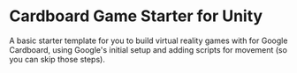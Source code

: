 # Cardboard Game Starter for Unity

A basic starter template for you to build virtual reality games with for Google Cardboard, using Google's initial setup and adding scripts for movement (so you can skip those steps).
